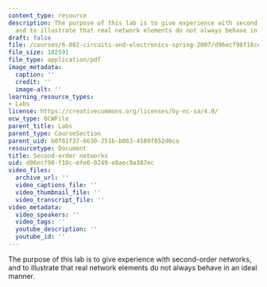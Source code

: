 ```yaml
---
content_type: resource
description: The purpose of this lab is to give experience with second-order networks,
  and to illustrate that real network elements do not always behave in an ideal manner.
draft: false
file: /courses/6-002-circuits-and-electronics-spring-2007/d96ecf98f18cefe60249e8aec9a387ec_lab3.pdf
file_size: 182591
file_type: application/pdf
image_metadata:
  caption: ''
  credit: ''
  image-alt: ''
learning_resource_types:
- Labs
license: https://creativecommons.org/licenses/by-nc-sa/4.0/
ocw_type: OCWFile
parent_title: Labs
parent_type: CourseSection
parent_uid: b8f61f37-6630-251b-b063-4589f052d6ca
resourcetype: Document
title: Second-order networks
uid: d96ecf98-f18c-efe6-0249-e8aec9a387ec
video_files:
  archive_url: ''
  video_captions_file: ''
  video_thumbnail_file: ''
  video_transcript_file: ''
video_metadata:
  video_speakers: ''
  video_tags: ''
  youtube_description: ''
  youtube_id: ''
---
```

The purpose of this lab is to give experience with second-order networks, and to illustrate that real network elements do not always behave in an ideal manner.